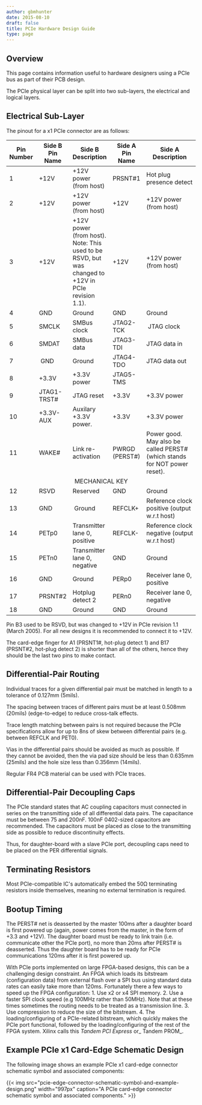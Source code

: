 ```yaml
---
author: gbmhunter
date: 2015-08-10
draft: false
title: PCIe Hardware Design Guide
type: page
---
```


## Overview

This page contains information useful to hardware designers using a PCIe bus as part of their PCB design.

The PCIe physical layer can be split into two sub-layers, the electrical and logical layers.

## Electrical Sub-Layer

The pinout for a x1 PCIe connector are as follows:

<table>
  <thead>
    <tr>
      <th>Pin Number</th>
      <th>Side B Pin Name</th>
      <th>Side B Description</th>
      <th>Side A Pin Name</th>
      <th>Side A Description</th>
    </tr>
  </thead>
  <tbody>
<tr>
<td>1</td>
<td>+12V</td>
<td>+12V power (from host)</td>
<td>PRSNT#1</td>
<td>Hot plug presence detect</td>
</tr>
<tr>
<td>2</td>
<td>+12V</td>
<td>+12V power (from host)</td>
<td>+12V</td>
<td>+12V power (from host)</td>
</tr>
<tr>
<td>3</td>
<td>+12V</td>
<td>+12V power (from host). Note: This used to be RSVD, but was changed to +12V in PCIe revision 1.1).</td>
<td>+12V</td>
<td>+12V power (from host)</td>
</tr>
<tr>
<td>4</td>
<td>GND</td>
<td>Ground</td>
<td>GND</td>
<td>Ground</td>
</tr>
<tr>
<td>5</td>
<td>SMCLK</td>
<td>SMBus clock</td>
<td>JTAG2-TCK</td>
<td> JTAG clock</td>
</tr>
<tr>
<td>6</td>
<td>SMDAT</td>
<td>SMBus data</td>
<td>JTAG3-TDI </td>
<td>JTAG data in </td>
</tr>
<tr>
<td>7</td>
<td> GND</td>
<td>Ground </td>
<td>JTAG4-TDO </td>
<td>JTAG data out</td>
</tr>
<tr>
<td>8</td>
<td>+3.3V</td>
<td>+3.3V power </td>
<td>JTAG5-TMS </td>
<td></td>
</tr>
<tr>
<td>9</td>
<td>JTAG1-TRST#</td>
<td>JTAG reset </td>
<td>+3.3V</td>
<td>+3.3V power </td>
</tr>
<tr>
<td>10</td>
<td>+3.3V-AUX</td>
<td>Auxilary +3.3V power.</td>
<td>+3.3V</td>
<td>+3.3V power</td>
</tr>
<tr>
<td>11</td>
<td>WAKE#</td>
<td>Link re-activation</td>
<td>PWRGD (PERST#)</td>
<td>Power good. May also be called PERST# (which stands for NOT power reset).</td>
</tr>
<tr>
<td colspan="5" style="text-align: center;" >MECHANICAL KEY</td>
</tr>
<tr>
<td>12</td>
<td>RSVD</td>
<td>Reserved </td>
<td>GND </td>
<td>Ground </td>
</tr>
<tr>
<td>13</td>
<td>GND</td>
<td> Ground</td>
<td>REFCLK+ </td>
<td>Reference clock positive (output w.r.t host)</td>
</tr>
<tr>
<td>14</td>
<td>PETp0</td>
<td>Transmitter lane 0, positive</td>
<td>REFCLK-</td>
<td>Reference clock negative (output w.r.t host)</td>
</tr>
<tr>
<td>15</td>
<td>PETn0</td>
<td>Transmitter lane 0, negative</td>
<td>GND</td>
<td>Ground</td>
</tr>
<tr>
<td>16</td>
<td>GND</td>
<td>Ground</td>
<td>PERp0</td>
<td>Receiver lane 0, positive</td>
</tr>
<tr>
<td>17</td>
<td>PRSNT#2</td>
<td>Hotplug detect 2</td>
<td>PERn0</td>
<td>Receiver lane 0, negative</td>
</tr>
<tr>
<td>18</td>
<td>GND</td>
<td>Ground</td>
<td>GND</td>
<td>Ground</td>
</tr>
</tbody>
</table>

Pin B3 used to be RSVD, but was changed to +12V in PCIe revision 1.1 (March 2005). For all new designs it is recommended to connect it to +12V.

The card-edge finger for A1 (PRSNT1#, hot-plug detect 1) and B17 (PRSNT#2, hot-plug detect 2) is shorter than all of the others, hence they should be the last two pins to make contact.

## Differential-Pair Routing

Individual traces for a given differential pair must be matched in length to a tolerance of 0.127mm (5mils).

The spacing between traces of different pairs must be at least 0.508mm (20mils) (edge-to-edge) to reduce cross-talk effects.

Trace length matching between pairs is not required because the PCIe specifications allow for up to 8ns of skew between differential pairs (e.g. between REFCLK and PET0).

Vias in the differential pairs should be avoided as much as possible. If they cannot be avoided, then the via pad size should be less than 0.635mm (25mils) and the hole size less than 0.356mm (14mils).

Regular FR4 PCB material can be used with PCIe traces.

## Differential-Pair Decoupling Caps

The PCIe standard states that AC coupling capacitors must connected in series on the transmitting side of all differential data pairs. The capacitance must be between 75 and 200nF. 100nF 0402-sized capacitors are recommended. The capacitors must be placed as close to the transmitting side as possible to reduce discontinuity effects.

Thus, for daughter-board with a slave PCIe port, decoupling caps need to be placed on the PER differential signals.

## Terminating Resistors

Most PCIe-compatible IC's automatically embed the 50Ω terminating resistors inside themselves, meaning no external termination is required.

## Bootup Timing

The PERST# net is deasserted by the master 100ms after a daughter board is first powered up (again, power comes from the master, in the form of +3.3 and +12V). The daughter board must be ready to link train (i.e. communicate other the PCIe port), no more than 20ms after PERST# is deasserted. Thus the daughter board has to be ready for PCIe communications 120ms after it is first powered up.

With PCIe ports implemented on large FPGA-based designs, this can be a challenging design constraint. An FPGA which loads its bitstream (configuration data) from external flash over a SPI bus using standard data rates can easily take more than 120ms. Fortunately there a few ways to speed up the FPGA configuration:  1. Use x2 or x4 SPI memory.  2. Use a faster SPI clock speed (e.g 100MHz rather than 50MHz). Note that at these times sometimes the routing needs to be treated as a transmission line.  3. Use compression to reduce the size of the bitstream.  4. The loading/configuring of a PCIe-related bitstream, which quickly makes the PCIe port functional, followed by the loading/configuring of the rest of the FPGA system. Xilinx calls this _Tandem PCI Express_ or_ Tandem PROM_.

## Example PCIe x1 Card-Edge Schematic Design

The following image shows an example PCIe x1 card-edge connector schematic symbol and associated components:

{{< img src="pcie-edge-connector-schematic-symbol-and-example-design.png" width="997px" caption="A PCIe card-edge connector schematic symbol and associated components."  >}}
